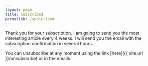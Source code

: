 ```yaml
---
layout: page
title: Subscribed
permalink: /subscribed
---
```


Thank you for your subscription. I am going to send you the most interesting article every 4 weeks. I will send you the email with the subscription confirmation in several hours.

You can unsubscribe at any moment using the link [here]({{ site.url }}/unsubscribe) or in the emails.